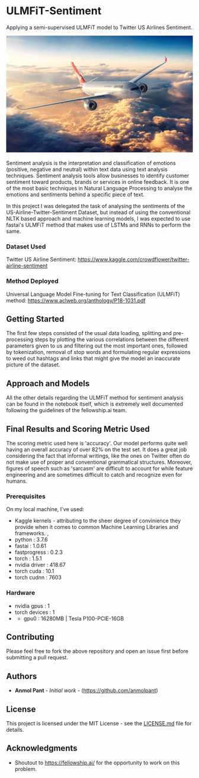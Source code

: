 # ULMFiT-Sentiment
Applying a semi-supervised ULMFiT model to Twitter US Airlines Sentiment. 

<div align="center">
<img src="https://github.com/anmolpant/ULMFiT-Sentiment/blob/master/assets/airbus-a350-xwb-4k-passenger-plane-qantas-airlines-airbus-a350.jpg" >
</div>
<br>
Sentiment analysis is the interpretation and classification of emotions (positive, negative and neutral) within text data using text analysis techniques. Sentiment analysis tools allow businesses to identify customer sentiment toward products, brands or services in online feedback. It is one of the most basic techniques in Natural Language Processing to analyse the emotions and sentiments behind a specific piece of text.

In this project I was delegated the task of analysing the sentiments of the US-Airline-Twitter-Sentiment Dataset, but instead of using the conventional NLTK based approach and machine learning models, I was expected to use fastai's ULMFiT method that makes use of LSTMs and RNNs to perform the same. 

### Dataset Used

Twitter US Airline Sentiment: https://www.kaggle.com/crowdflower/twitter-airline-sentiment

### Method Deployed

Universal Language Model Fine-tuning for Text Classification (ULMFiT) method: https://www.aclweb.org/anthology/P18-1031.pdf

## Getting Started

The first few steps consisted of the usual data loading, splitting and pre-processing steps by plotting the various correlations between the different parameters given to us and filtering out the most important ones, followed by tokenization, removal of stop words and formulating regular expressions to weed out hashtags and links that might give the model an inaccurate picture of the dataset.

## Approach and Models

All the other details regarding the ULMFiT method for sentiment analysis can be found in the notebook itself, which is extremely well documented following the guidelines of the fellowship.ai team.

## Final Results and Scoring Metric Used

The scoring metric used here is 'accuracy'. Our model performs quite well having an overall accuracy of over 82% on the test set. It does a great job considering the fact that informal writings, like the ones on Twitter often do not make use of proper and conventional grammatical structures. Moreover, figures of speech such as 'sarcasm' are difficult to account for while feature engineering and are sometimes difficult to catch and recognize even for humans.

### Prerequisites

On my local machine, I've used: 
* Kaggle kernels - attributing to the sheer degree of convinience they provide when it comes to common Machine Learning Libraries and frameworks. , 
* python        : 3.7.6
* fastai        : 1.0.61
* fastprogress  : 0.2.3
* torch         : 1.5.1
* nvidia driver : 418.67
* torch cuda    : 10.1 
* torch cudnn   : 7603

### Hardware 
* nvidia gpus   : 1
* torch devices : 1
*  - gpu0      : 16280MB | Tesla P100-PCIE-16GB

## Contributing

Please feel free to fork the above repository and open an issue first before submitting a pull request. 

## Authors

* **Anmol Pant** - *Initial work* - (https://github.com/anmolpant)

## License

This project is licensed under the MIT License - see the [LICENSE.md](LICENSE.md) file for details.

## Acknowledgments

* Shoutout to https://fellowship.ai/ for the opportunity to work on this problem.
